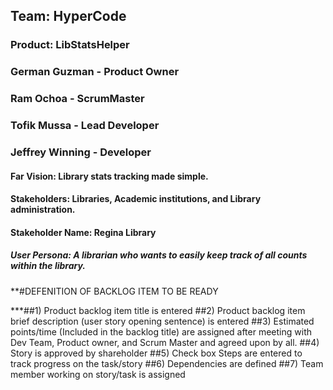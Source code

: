## Team: HyperCode
### Product: LibStatsHelper
### German Guzman - Product Owner
### Ram Ochoa - ScrumMaster
### Tofik Mussa - Lead Developer
### Jeffrey Winning - Developer
#### Far Vision: Library stats tracking made simple. 
#### Stakeholders: Libraries, Academic institutions, and Library administration.
#### Stakeholder Name: Regina Library 
##### User Persona: A librarian who wants to easily keep track of all counts within the library. 

**#DEFENITION OF BACKLOG ITEM TO BE READY

***##1)	Product backlog item title is entered
   ##2)	Product backlog item brief description (user story opening sentence) is entered
   ##3)	Estimated points/time (Included in the backlog title) are assigned after meeting with Dev Team, Product owner, and Scrum Master and agreed upon by all.
   ##4)	Story is approved by shareholder
   ##5)	Check box Steps are entered to track progress on the task/story 
   ##6)	Dependencies are defined
   ##7)	Team member working on story/task is assigned

